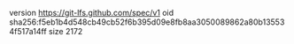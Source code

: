version https://git-lfs.github.com/spec/v1
oid sha256:f5eb1b4d548cb49cb52f6b395d09e8fb8aa3050089862a80b135534f517a14ff
size 2172
